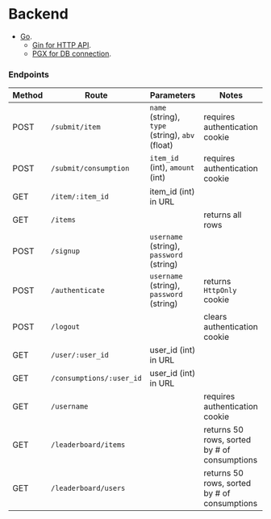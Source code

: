 # Backend

- [Go](https://go.dev).
  - [Gin for HTTP API](https://pkg.go.dev/github.com/gin-gonic/gin).
  - [PGX for DB connection](https://github.com/jackc/pgx).

### Endpoints

| Method | Route                    | Parameters                                      | Notes                                            |
| ------ | ------------------------ | ----------------------------------------------- | ------------------------------------------------ |
| POST   | `/submit/item`           | `name` (string), `type` (string), `abv` (float) | requires authentication cookie                   |
| POST   | `/submit/consumption`    | `item_id` (int), `amount` (int)                 | requires authentication cookie                   |
| GET    | `/item/:item_id`         | item_id (int) in URL                            |                                                  |
| GET    | `/items`                 |                                                 | returns all rows                                 |
| POST   | `/signup`                | `username` (string), `password` (string)        |                                                  |
| POST   | `/authenticate`          | `username` (string), `password` (string)        | returns `HttpOnly` cookie                        |
| POST   | `/logout`                |                                                 | clears authentication cookie                     |
| GET    | `/user/:user_id`         | user_id (int) in URL                            |                                                  |
| GET    | `/consumptions/:user_id` | user_id (int) in URL                            |                                                  |
| GET    | `/username`              |                                                 | requires authentication cookie                   |
| GET    | `/leaderboard/items`     |                                                 | returns 50 rows, sorted by # of consumptions     |
| GET    | `/leaderboard/users`     |                                                 | returns 50 rows, sorted by # of consumptions     |
